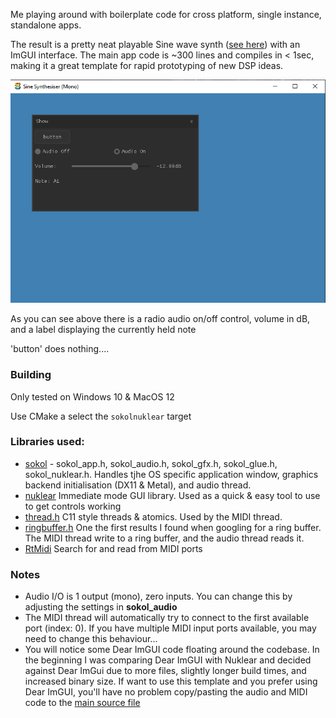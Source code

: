 Me playing around with boilerplate code for cross platform, single instance, standalone apps.

The result is a pretty neat playable Sine wave synth ([see here](src\nuklear-sapp.c)) with an ImGUI interface. The main app code is ~300 lines and compiles in < 1sec, making it a great template for rapid prototyping of new DSP ideas.

![Image](sine_synth.png)

As you can see above there is a radio audio on/off control, volume in dB, and a label displaying the currently held note

'button' does nothing....

### Building
Only tested on Windows 10 & MacOS 12

Use CMake a select the `sokolnuklear` target

### Libraries used:
- [sokol](https://github.com/floooh/sokol) - sokol_app.h, sokol_audio.h, sokol_gfx.h, sokol_glue.h, sokol_nuklear.h. Handles tjhe OS specific application window, graphics backend initialisation (DX11 & Metal), and audio thread. 
- [nuklear](https://github.com/Immediate-Mode-UI/Nuklear) Immediate mode GUI library. Used as a quick & easy tool to use to get controls working
- [thread.h](https://github.com/mattiasgustavsson/libs) C11 style threads & atomics. Used by the MIDI thread.
- [ringbuffer.h](https://github.com/dhess/c-ringbuf) One the first results I found when googling for a ring buffer. The MIDI thread write to a ring buffer, and the audio thread reads it.
- [RtMidi](https://github.com/thestk/rtmidi) Search for and read from MIDI ports

### Notes
- Audio I/O is 1 output (mono), zero inputs. You can change this by adjusting the settings in **sokol_audio** 
- The MIDI thread will automatically try to connect to the first available port (index: 0). If you have multiple MIDI input ports available, you may need to change this behaviour...
- You will notice some Dear ImGUI code floating around the codebase. In the beginning I was comparing Dear ImGUI with Nuklear and decided against Dear ImGui due to more files, slightly longer build times, and increased binary size. If want to use this template and you prefer using Dear ImGUI, you'll have no problem copy/pasting the audio and MIDI code to the [main source file](src\cimgui-sapp.c)